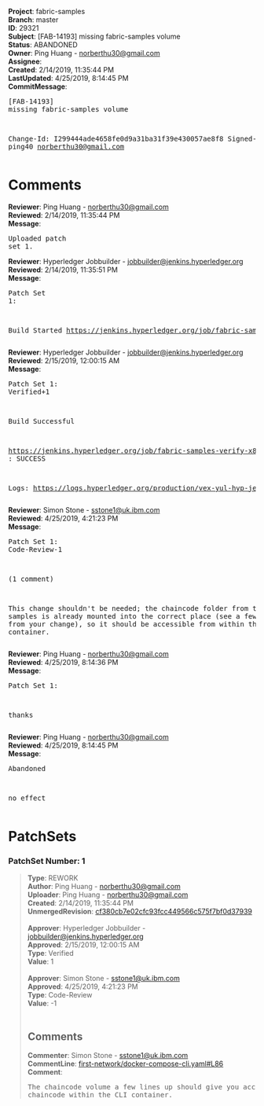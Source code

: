 <strong>Project</strong>: fabric-samples<br><strong>Branch</strong>: master<br><strong>ID</strong>: 29321<br><strong>Subject</strong>: [FAB-14193] missing fabric-samples volume<br><strong>Status</strong>: ABANDONED<br><strong>Owner</strong>: Ping Huang - norberthu30@gmail.com<br><strong>Assignee</strong>:<br><strong>Created</strong>: 2/14/2019, 11:35:44 PM<br><strong>LastUpdated</strong>: 4/25/2019, 8:14:45 PM<br><strong>CommitMessage</strong>:<br><pre>[FAB-14193] missing fabric-samples volume

Change-Id: I299444ade4658fe0d9a31ba31f39e430057ae8f8
Signed-off-by: ping40 <norberthu30@gmail.com>
</pre><h1>Comments</h1><strong>Reviewer</strong>: Ping Huang - norberthu30@gmail.com<br><strong>Reviewed</strong>: 2/14/2019, 11:35:44 PM<br><strong>Message</strong>: <pre>Uploaded patch set 1.</pre><strong>Reviewer</strong>: Hyperledger Jobbuilder - jobbuilder@jenkins.hyperledger.org<br><strong>Reviewed</strong>: 2/14/2019, 11:35:51 PM<br><strong>Message</strong>: <pre>Patch Set 1:

Build Started https://jenkins.hyperledger.org/job/fabric-samples-verify-x86_64/35/</pre><strong>Reviewer</strong>: Hyperledger Jobbuilder - jobbuilder@jenkins.hyperledger.org<br><strong>Reviewed</strong>: 2/15/2019, 12:00:15 AM<br><strong>Message</strong>: <pre>Patch Set 1: Verified+1

Build Successful 

https://jenkins.hyperledger.org/job/fabric-samples-verify-x86_64/35/ : SUCCESS

Logs: https://logs.hyperledger.org/production/vex-yul-hyp-jenkins-3/fabric-samples-verify-x86_64/35</pre><strong>Reviewer</strong>: Simon Stone - sstone1@uk.ibm.com<br><strong>Reviewed</strong>: 4/25/2019, 4:21:23 PM<br><strong>Message</strong>: <pre>Patch Set 1: Code-Review-1

(1 comment)

This change shouldn't be needed; the chaincode folder from the samples is already mounted into the correct place (see a few lines up from your change), so it should be accessible from within the container.</pre><strong>Reviewer</strong>: Ping Huang - norberthu30@gmail.com<br><strong>Reviewed</strong>: 4/25/2019, 8:14:36 PM<br><strong>Message</strong>: <pre>Patch Set 1:

thanks</pre><strong>Reviewer</strong>: Ping Huang - norberthu30@gmail.com<br><strong>Reviewed</strong>: 4/25/2019, 8:14:45 PM<br><strong>Message</strong>: <pre>Abandoned

no effect</pre><h1>PatchSets</h1><h3>PatchSet Number: 1</h3><blockquote><strong>Type</strong>: REWORK<br><strong>Author</strong>: Ping Huang - norberthu30@gmail.com<br><strong>Uploader</strong>: Ping Huang - norberthu30@gmail.com<br><strong>Created</strong>: 2/14/2019, 11:35:44 PM<br><strong>UnmergedRevision</strong>: [cf380cb7e02cfc93fcc449566c575f7bf0d37939](https://github.com/hyperledger-gerrit-archive/fabric-samples/commit/cf380cb7e02cfc93fcc449566c575f7bf0d37939)<br><br><strong>Approver</strong>: Hyperledger Jobbuilder - jobbuilder@jenkins.hyperledger.org<br><strong>Approved</strong>: 2/15/2019, 12:00:15 AM<br><strong>Type</strong>: Verified<br><strong>Value</strong>: 1<br><br><strong>Approver</strong>: Simon Stone - sstone1@uk.ibm.com<br><strong>Approved</strong>: 4/25/2019, 4:21:23 PM<br><strong>Type</strong>: Code-Review<br><strong>Value</strong>: -1<br><br><h2>Comments</h2><strong>Commenter</strong>: Simon Stone - sstone1@uk.ibm.com<br><strong>CommentLine</strong>: [first-network/docker-compose-cli.yaml#L86](https://github.com/hyperledger-gerrit-archive/fabric-samples/blob/cf380cb7e02cfc93fcc449566c575f7bf0d37939/first-network/docker-compose-cli.yaml#L86)<br><strong>Comment</strong>: <pre>The chaincode volume a few lines up should give you access to the chaincode within the CLI container.</pre></blockquote>